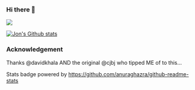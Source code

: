 ### Hi there 👋

<!--
**mrc0der/mrc0der** is a ✨ _special_ ✨ repository because its `README.md` (this file) appears on your GitHub profile.

Here are some ideas to get you started:

- 🔭 I’m currently working on ...
- 🌱 I’m currently learning ...
- 👯 I’m looking to collaborate on ...
- 🤔 I’m looking for help with ...
- 💬 Ask me about ...
- 📫 How to reach me: ...
- 😄 Pronouns: ...
- ⚡ Fun fact: ...
-->


[![](https://github-readme-stats.vercel.app/api/top-langs/?username=mrc0der)](https://github.com/mrc0der)

[![Jon's Github stats](https://github-readme-stats.vercel.app/api?username=mrc0der&count_private=true)](https://github.com/mrc0der)


### Acknowledgement
Thanks @davidkhala AND the original @cjbj who tipped ME of to this...

Stats badge powered by https://github.com/anuraghazra/github-readme-stats
